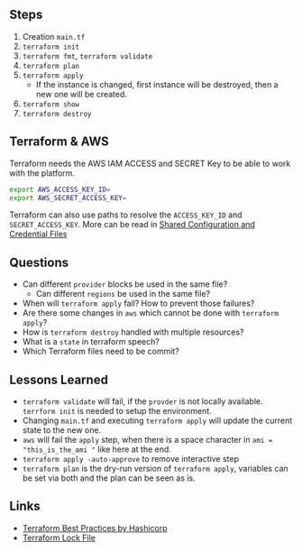 ## Steps

1. Creation `main.tf`
2. `terraform init`
3. `terraform fmt`, `terraform validate`
4. `terraform plan`
5. `terraform apply`
   - If the instance is changed, first instance will be destroyed, then a new one will be created.
6. `terraform show`
7. `terraform destroy` 



## Terraform & AWS

Terraform needs the AWS IAM ACCESS and SECRET Key to be able to work with the platform.
```sh
export AWS_ACCESS_KEY_ID=
export AWS_SECRET_ACCESS_KEY=
```

Terraform can also use paths to resolve the `ACCESS_KEY_ID` and `SECRET_ACCESS_KEY`. More can be read in [Shared Configuration and Credential Files](https://registry.terraform.io/providers/hashicorp/aws/latest/docs#shared-configuration-and-credentials-files)


## Questions

- Can different `provider` blocks be used in the same file?
  - Can different `regions` be used in the same file?
- When will `terraform apply` fail? How to prevent those failures?
- Are there some changes in `aws` which cannot be done with `terraform apply`? 
- How is `terraform destroy` handled with multiple resources?
- What is a `state` in terraform speech?
- Which Terraform files need to be commit?


## Lessons Learned
- `terraform validate` will fail, if the `provder` is not locally available. `terrform init` is needed to setup the environment.
- Changing `main.tf` and executing `terraform apply` will update the current state to the new one.
- `aws` will fail the `apply` step, when there is a space character in `ami = "this_is_the_ami "` like here at the end. 
- `terraform apply -auto-approve` to remove interactive step
- `terraform plan` is the dry-run version of `terraform apply`, variables can be set via both and the plan can be seen as is.

## Links

- [Terraform Best Practices by Hashicorp](https://developer.hashicorp.com/terraform/cloud-docs/recommended-practices)
- [Terraform Lock File](https://developer.hashicorp.com/terraform/language/files/dependency-lock)